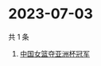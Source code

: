 # 2023-07-03

共 1 条

<!-- BEGIN ZHIHUSEARCH -->
<!-- 最后更新时间 Mon Jul 03 2023 05:05:39 GMT+0800 (China Standard Time) -->
1. [中国女篮夺亚洲杯冠军](https://www.zhihu.com/search?q=中国女篮夺亚洲杯冠军)
<!-- END ZHIHUSEARCH -->
